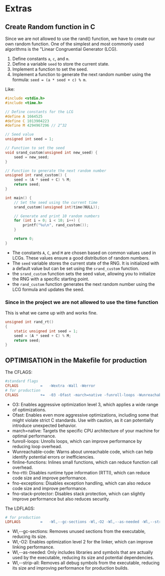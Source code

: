 
# Extras
## Create Random function in C

Since we are not allowed to use the rand() function, we have to create our own random function.
One of the simplest and most commonly used algorithms is the "Linear Congruential Generator (LCG).

1. Define constants `a`, `c`, and `m`.
2. Define a variable `seed` to store the current state.
3. Implement a function to set the seed.
4. Implement a function to generate the next random number using the formula: `seed = (a * seed + c) % m`.

Like:

```c
#include <stdio.h>
#include <time.h>

// Define constants for the LCG
#define A 1664525
#define C 1013904223
#define M 4294967296 // 2^32

// Seed value
unsigned int seed = 1;

// Function to set the seed
void srand_custom(unsigned int new_seed) {
    seed = new_seed;
}

// Function to generate the next random number
unsigned int rand_custom() {
    seed = (A * seed + C) % M;
    return seed;
}

int main() {
    // Set the seed using the current time
    srand_custom((unsigned int)time(NULL));

    // Generate and print 10 random numbers
    for (int i = 0; i < 10; i++) {
        printf("%u\n", rand_custom());
    }

    return 0;
}
```

- The constants `A`, `C`, and `M` are chosen based on common values used in LCGs. These values ensure a good distribution of random numbers.
- The `seed` variable stores the current state of the RNG. It is initialized with a default value but can be set using the `srand_custom` function.
- the `srand_custom` function sets the seed value, allowing you to initialize the RNG with a specific starting point.
- the `rand_custom` function generates the next random number using the LCG formula and updates the seed.

### Since in the project we are not allowed to use the time function
This is what we came up with and works fine.

```c
unsigned int rand_rt() 
{
	static unsigned int seed = 1;
    seed = (A * seed + C) % M;
    return seed;
}
```

## OPTIMISATION in the Makefile for production

The CFLAGS:
```makefile
#standard flags
CFLAGS 			= 	-Wextra -Wall -Werror
# for production
CFLAGS			+=	-03 -Ofast -march=native -funroll-loops -Wunreachable-code -finline-functions -fno-rtti -fno-exceptions -fno-stack-protector
```

- O3: Enables aggressive optimization level 3, which applies a wide range of optimizations.
- Ofast: Enables even more aggressive optimizations, including some that might violate strict C standards. Use with caution, as it can potentially introduce unexpected behavior.
- march=native: Targets the specific CPU architecture of your machine for optimal performance.
- funroll-loops: Unrolls loops, which can improve performance by reducing loop overhead.
- Wunreachable-code: Warns about unreachable code, which can help identify potential errors or inefficiencies.
- finline-functions: Inlines small functions, which can reduce function call overhead.
- fno-rtti: Disables runtime type information (RTTI), which can reduce code size and improve performance.
- fno-exceptions: Disables exception handling, which can also reduce code size and improve performance.
- fno-stack-protector: Disables stack protection, which can slightly improve performance but also reduces security.

The LDFLAGS:
```makefile
# for production
LDFLAGS			= 	-Wl,--gc-sections -Wl,-O2 -Wl,--as-needed -Wl,--strip-all
```
- Wl,--gc-sections: Removes unused sections from the executable, reducing its size.
- Wl,-O2: Enables optimization level 2 for the linker, which can improve linking performance.
- Wl,--as-needed: Only includes libraries and symbols that are actually used by the executable, reducing its size and potential dependencies.
- Wl,--strip-all: Removes all debug symbols from the executable, reducing its size and improving performance for production builds.